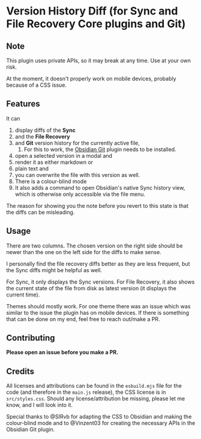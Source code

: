 # Version History Diff (for Sync and File Recovery Core plugins and Git)

## Note

This plugin uses private APIs, so it may break at any time. Use at your own risk.

At the moment, it doesn't properly work on mobile devices, probably because of a CSS issue.

## Features

It can 

1. display diffs of the **Sync** 
2. and the **File Recovery** 
3. and **Git** version history for the currently active file, 
   1. For this to work, the [Obsidian Git](https://obsidian.md/plugins?id=obsidian-git) plugin needs to be installed.
4. open a selected version in a modal and 
5. render it as either markdown or 
6. plain text and 
7. you can overwrite the file with this version as well. 
8. There is a colour-blind mode
9. It also adds a command to open Obsidian's native Sync history view, which is otherwise only accessible via the file menu.

The reason for showing you the note before you revert to this state is that the diffs can be misleading.

## Usage

There are two columns. The chosen version on the right side should be newer than the one on the left side for the diffs to make sense.

I personally find the file recovery diffs better as they are less frequent, but the Sync diffs might be helpful as well.

For Sync, it only displays the Sync versions. For File Recovery, it also shows the current state of the file from disk as latest version (it displays the current time).

Themes should mostly work. For one theme there was an issue which was similar to the issue the plugin has on mobile devices.
If there is something that can be done on my end, feel free to reach out/make a PR.

## Contributing

**Please open an issue before you make a PR.**

## Credits

All licenses and attributions can be found in the `esbuild.mjs` file for the code (and therefore in the `main.js` release), the CSS license is in `src/styles.css`. Should any license/attribution be missing, please let me know, and I will look into it.


Special thanks to @SlRvb for adapting the CSS to Obsidian and making the colour-blind mode and to @Vinzent03 for creating the necessary APIs in the Obsidian Git plugin.
